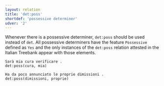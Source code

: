 ```yaml
---
layout: relation
title: 'det:poss'
shortdef: 'possessive determiner'
udver: '2'
---
```


Whenever there is a possessive determiner, <code>det:poss</code> should be used instead of <code>det</code>. All possessive determiners have the feature <code>Possessive</code> defined as <code>Yes</code> and the only instances of the <code>det:poss</code> relation attested in the Italian Treebank appear with those elements.

~~~ sdparse
Sarà mia cura verificare . 
det:poss(cura, mia)
~~~
~~~ sdparse
Ha da poco annunciato le proprie dimissioni . 
det:poss(dimissioni, proprie)
~~~
<!-- Interlanguage links updated Út zář 29 20:23:29 CEST 2020 -->
